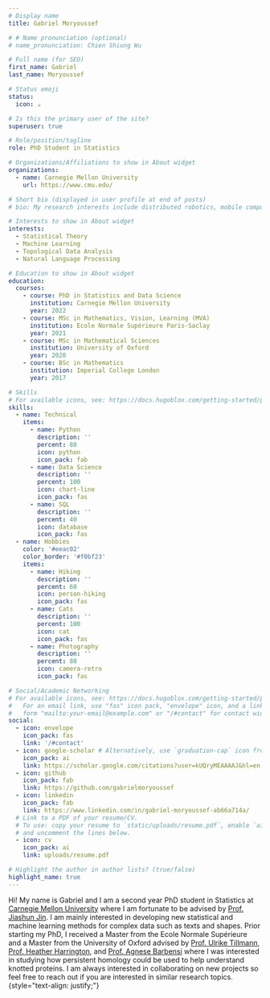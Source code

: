 ```yaml
---
# Display name
title: Gabriel Moryoussef

# # Name pronunciation (optional)
# name_pronunciation: Chien Shiung Wu

# Full name (for SEO)
first_name: Gabriel
last_name: Moryoussef

# Status emoji
status:
  icon: ☕️

# Is this the primary user of the site?
superuser: true

# Role/position/tagline
role: PhD Student in Statistics

# Organizations/Affiliations to show in About widget
organizations:
  - name: Carnegie Mellon University
    url: https://www.cmu.edu/

# Short bio (displayed in user profile at end of posts)
# bio: My research interests include distributed robotics, mobile computing and programmable matter.

# Interests to show in About widget
interests:
  - Statistical Theory
  - Machine Learning
  - Topological Data Analysis
  - Natural Language Processing

# Education to show in About widget
education:
  courses:
    - course: PhD in Statistics and Data Science
      institution: Carnegie Mellon University
      year: 2022
    - course: MSc in Mathematics, Vision, Learning (MVA)
      institution: Ecole Normale Supérieure Paris-Saclay
      year: 2021
    - course: MSc in Mathematical Sciences
      institution: University of Oxford
      year: 2020
    - course: BSc in Mathematics
      institution: Imperial College London
      year: 2017

# Skills
# For available icons, see: https://docs.hugoblox.com/getting-started/page-builder/#icons
skills:
  - name: Technical
    items:
      - name: Python
        description: ''
        percent: 80
        icon: python
        icon_pack: fab
      - name: Data Science
        description: ''
        percent: 100
        icon: chart-line
        icon_pack: fas
      - name: SQL
        description: ''
        percent: 40
        icon: database
        icon_pack: fas
  - name: Hobbies
    color: '#eeac02'
    color_border: '#f0bf23'
    items:
      - name: Hiking
        description: ''
        percent: 60
        icon: person-hiking
        icon_pack: fas
      - name: Cats
        description: ''
        percent: 100
        icon: cat
        icon_pack: fas
      - name: Photography
        description: ''
        percent: 80
        icon: camera-retro
        icon_pack: fas

# Social/Academic Networking
# For available icons, see: https://docs.hugoblox.com/getting-started/page-builder/#icons
#   For an email link, use "fas" icon pack, "envelope" icon, and a link in the
#   form "mailto:your-email@example.com" or "/#contact" for contact widget.
social:
  - icon: envelope
    icon_pack: fas
    link: '/#contact'
  - icon: google-scholar # Alternatively, use `graduation-cap` icon from `fas` icon pack
    icon_pack: ai
    link: https://scholar.google.com/citations?user=kUQryMEAAAAJ&hl=en
  - icon: github
    icon_pack: fab
    link: https://github.com/gabrielmoryoussef
  - icon: linkedin
    icon_pack: fab
    link: https://www.linkedin.com/in/gabriel-moryoussef-ab66a714a/
  # Link to a PDF of your resume/CV.
  # To use: copy your resume to `static/uploads/resume.pdf`, enable `ai` icons in `params.yaml`,
  # and uncomment the lines below.
  - icon: cv
    icon_pack: ai
    link: uploads/resume.pdf

# Highlight the author in author lists? (true/false)
highlight_name: true
---
```


Hi! My name is Gabriel and I am a second year PhD student in Statistics at [Carnegie Mellon University](https://www.cmu.edu/) where I am fortunate to be advised by [Prof. Jiashun Jin](https://www.stat.cmu.edu/~jiashun/). I am mainly interested in developing new statistical and machine learning methods for complex data such as texts and shapes. Prior starting my PhD, I received a Master from the Ecole Normale Supérieure and a Master from the University of Oxford advised by [Prof. Ulrike Tillmann](https://people.maths.ox.ac.uk/tillmann/), [Prof. Heather Harrington](https://www.maths.ox.ac.uk/people/heather.harrington), and [Prof. Agnese Barbensi](https://sites.google.com/view/agnesebarbensi/home) where I was interested in studying how persistent homology could be used to help understand knotted proteins. I am always interested in collaborating on new projects so feel free to reach out if you are interested in similar research topics. 
{style="text-align: justify;"}
